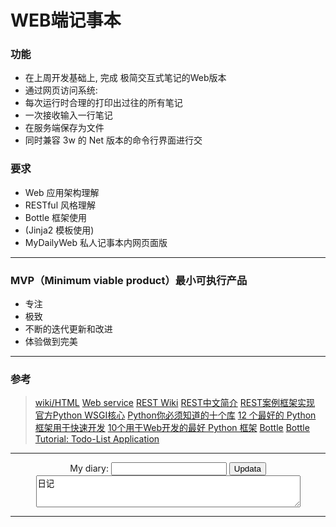 # WEB端记事本

### 功能
+ 在上周开发基础上, 完成 极简交互式笔记的Web版本
+ 通过网页访问系统:
+ 每次运行时合理的打印出过往的所有笔记
+ 一次接收输入一行笔记
+ 在服务端保存为文件
+ 同时兼容 3w 的 Net 版本的命令行界面进行交

### 要求
+ Web 应用架构理解
+ RESTful 风格理解
+ Bottle 框架使用
+ (Jinja2 模板使用)
+ MyDailyWeb 私人记事本内网页面版


----------

### MVP（Minimum viable product）最小可执行产品

+ 专注
+ 极致
+ 不断的迭代更新和改进
+ 体验做到完美


----------
### 参考

> [wiki/HTML](https://en.wikipedia.org/wiki/HTML)
> [Web service](https://en.wikipedia.org/wiki/Web_service?cm_mc_uid=28826105043914467360895&cm_mc_sid_50200000=1446736089)
> [REST Wiki](https://en.wikipedia.org/wiki/Representational_state_transfer)
> [REST中文简介](http://www.cnblogs.com/shanyou/archive/2012/05/12/2496959.html)
> [REST案例框架实现](http://blog.csdn.net/maoxiang/article/details/4551434)
> [官方Python WSGI核心](https://www.python.org/dev/peps/pep-0333/)
>[Python你必须知道的十个库](http://www.open-open.com/news/view/ba474d)
>[12 个最好的 Python 框架用于快速开发](http://www.open-open.com/news/view/774e1f)
>[10个用于Web开发的最好 Python 框架](http://www.open-open.com/news/view/f2eefa)
>[Bottle](http://bottlepy.org/docs/dev/)
>[Bottle Tutorial: Todo-List Application](http://bottlepy.org/docs/dev/tutorial_app.html#using-bottle-for-a-web-based-todo-list)


<html>
<body>
<hr>
<form action="diary" method="get">
        <center>
        My diary: <input type="text" name="diary_text" />
        <input type="submit" value="Updata" />
        <br>
        <textarea rows="3" cols="50" readonly>
日记
        </textarea>
        <center>
</form>
</body>
</html>






----------


